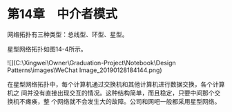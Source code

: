 # 第14章　中介者模式

网络拓扑有三种类型：总线型、环型、星型。

星型网络拓扑如图14-4所示。

![](C:\Xingwei\Owner\Graduation-Project\Notebook\Design Patterns\images\WeChat Image_20190128184144.png)

在星型网络拓扑中，每个计算机通过交换机和其他计算机进行数据交换，各个计算机之
间并没有直接出现交互的情况。这种结构简单，而且稳定，只要中间那个交换机不瘫痪，整
个网络就不会发生大的故障。公司和网吧一般都采用星型网络。













